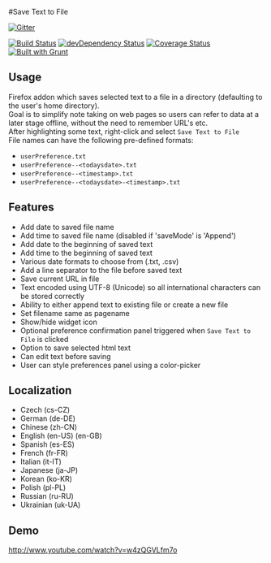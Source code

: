 #Save Text to File

[![Gitter](https://badges.gitter.im/Join%20Chat.svg)](https://gitter.im/bobbyrne01/save-text-to-file-firefox?utm_source=badge&utm_medium=badge&utm_campaign=pr-badge&utm_content=badge)

[![Build Status](https://travis-ci.org/bobbyrne01/save-text-to-file-firefox.svg?branch=master)](https://travis-ci.org/bobbyrne01/save-text-to-file-firefox)
[![devDependency Status](https://david-dm.org/bobbyrne01/save-text-to-file-firefox/dev-status.svg)](https://david-dm.org/bobbyrne01/save-text-to-file-firefox#info=devDependencies)
[![Coverage Status](https://coveralls.io/repos/bobbyrne01/save-text-to-file-firefox/badge.svg)](https://coveralls.io/r/bobbyrne01/save-text-to-file-firefox)
[![Built with Grunt](https://cdn.gruntjs.com/builtwith.png)](http://gruntjs.com/)

## Usage

Firefox addon which saves selected text to a file in a directory (defaulting to the user's home directory).<br/>
Goal is to simplify note taking on web pages so users can refer to data at a later stage offline, without the need to remember URL's etc.<br/>
After highlighting some text, right-click and select `Save Text to File`<br/>
File names can have the following pre-defined formats:
- `userPreference.txt`
- `userPreference--<todaysdate>.txt`
- `userPreference--<timestamp>.txt`
- `userPreference--<todaysdate>-<timestamp>.txt`

## Features

- Add date to saved file name
- Add time to saved file name (disabled if 'saveMode' is 'Append')
- Add date to the beginning of saved text
- Add time to the beginning of saved text
- Various date formats to choose from (.txt, .csv)
- Add a line separator to the file before saved text
- Save current URL in file
- Text encoded using UTF-8 (Unicode) so all international characters can be stored correctly
- Ability to either append text to existing file or create a new file
- Set filename same as pagename
- Show/hide widget icon
- Optional preference confirmation panel triggered when `Save Text to File` is clicked
- Option to save selected html text
- Can edit text before saving
- User can style preferences panel using a color-picker

## Localization

- Czech (cs-CZ)
- German (de-DE)
- Chinese (zh-CN)
- English (en-US) (en-GB)
- Spanish (es-ES)
- French (fr-FR)
- Italian (it-IT)
- Japanese (ja-JP)
- Korean (ko-KR)
- Polish (pl-PL)
- Russian (ru-RU)
- Ukrainian (uk-UA)

## Demo

http://www.youtube.com/watch?v=w4zQGVLfm7o
